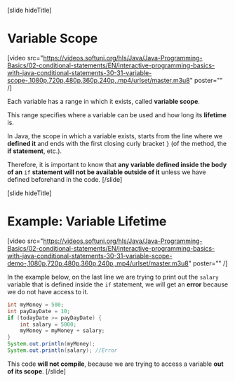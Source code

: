 [slide hideTitle]

# Variable Scope

[video src="https://videos.softuni.org/hls/Java/Java-Programming-Basics/02-conditional-statements/EN/interactive-programming-basics-with-java-conditional-statements-30-31-variable-scope-,1080p,720p,480p,360p,240p,.mp4/urlset/master.m3u8" poster="" /]

Each variable has a range in which it exists, called **variable scope**. 

This range specifies where a variable can be used and how long its **lifetime** is. 

In Java, the scope in which a variable exists, starts from the line where we **defined it** and ends with the first closing curly bracket `}` (of the method, the **if statement**, etc.).

Therefore, it is important to know that **any variable defined inside the body of an** `if` **statement will not be available outside of it** unless we have defined beforehand in the code.
[/slide]

[slide hideTitle]

# Example: Variable Lifetime

[video src="https://videos.softuni.org/hls/Java/Java-Programming-Basics/02-conditional-statements/EN/interactive-programming-basics-with-java-conditional-statements-30-31-variable-scope-demo-,1080p,720p,480p,360p,240p,.mp4/urlset/master.m3u8" poster="" /]

In the example below, on the last line we are trying to print out the `salary` variable that is defined inside the `if` statement, we will get an **error** because we do not have access to it.

```java
int myMoney = 500;
int payDayDate = 10;
if (todayDate >= payDayDate) {
    int salary = 5000;
    myMoney = myMoney + salary;
}
System.out.println(myMoney); 
System.out.println(salary); //Error
```

This code **will not compile**, because we are trying to access a variable **out of its scope**.
[/slide]
